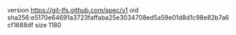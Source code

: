 version https://git-lfs.github.com/spec/v1
oid sha256:e5170e64691a3723faffaba25e3034708ed5a59e01d8d1c98e82b7a6cf1688df
size 1180
